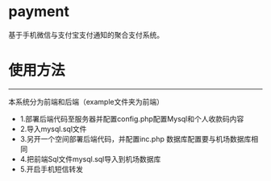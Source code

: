 # payment
基于手机微信与支付宝支付通知的聚合支付系统。

# 使用方法
---
本系统分为前端和后端（example文件夹为前端）

+ 1.部署后端代码至服务器并配置config.php配置Mysql和个人收款码内容
+ 2.导入mysql.sql文件
+ 3.另开一个空间部署后端代码，并配置inc.php 数据库配置要与机场数据库相同
+ 4.把前端Sql文件mysql.sql导入到机场数据库
+ 5.开启手机短信转发